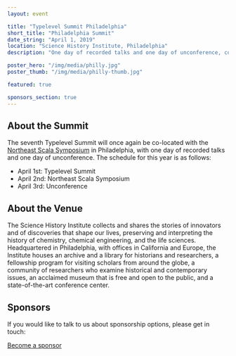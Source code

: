 ```yaml
---
layout: event

title: "Typelevel Summit Philadelphia"
short_title: "Philadelphia Summit"
date_string: "April 1, 2019"
location: "Science History Institute, Philadelphia"
description: "One day of recorded talks and one day of unconference, co-located with NE Scala."

poster_hero: "/img/media/philly.jpg"
poster_thumb: "/img/media/philly-thumb.jpg"

featured: true

sponsors_section: true
---
```


## About the Summit

The seventh Typelevel Summit will once again be co-located with the <a href="https://twitter.com/nescalas/status/1086306457556054016">Northeast Scala Symposium</a> in Philadelphia, with one day of recorded talks and one day of unconference.
The schedule for this year is as follows:

* April 1st: Typelevel Summit
* April 2nd: Northeast Scala Symposium
* April 3rd: Unconference

## About the Venue

The Science History Institute collects and shares the stories of innovators and of discoveries that shape our lives, preserving and interpreting the history of chemistry, chemical engineering, and the life sciences.
Headquartered in Philadelphia, with offices in California and Europe, the Institute houses an archive and a library for historians and researchers, a fellowship program for visiting scholars from around the globe, a community of researchers who examine historical and contemporary issues, an acclaimed museum that is free and open to the public, and a state-of-the-art conference center.

## Sponsors

If you would like to talk to us about sponsorship options, please get in touch:

<a class="btn large" href="mailto:info@typelevel.org">Become a sponsor</a>
